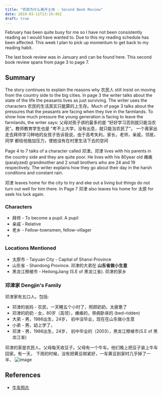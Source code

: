 ```yaml
---
title: "农民为什么离开土地 - Second Book Review"
date: 2019-03-11T13:19:45Z
draft: true
---
```


February has been quite busy for me so I have not been consistently reading as I would have wanted to. Due to this my reading schedule has been affected. This week I plan to pick up momentum to get back to my reading habit.

The last book review was in January and can be found here. This second book review spans from page 3 to page 7.

## Summary

The story continues to explain the reasons why 农民人 still insist on moving from the country side to the big cities. In page 3 the writer talks about the state of the life the peasants lives as just surviving. The writer uses the characters 农民的生活其实只能算的上生存。Much of page 3 talks about the pressures that the peasants are facing when they live in the farmlands. To show how much pressure the young generation is facing to leave the farmlands, the writer says: 父母对孩子讲的最多的是 “好好学习否则就只能当农民”。教师教育学生也是 “考不上大学，没有出息，就只能当农民了”。 一个离家出走去拜师学习种地的女孩子告诉我说，由于高考失利，家长，老师，亲戚，邻居，同学 都给他施加压力，使她没有在村里生活下去的空间

Page 4 to 7 talks of a character called 邓津。邓津 lives with his parents in the country side and they are quite poor. He lives with his 80year old 瘫痪(paralyzed) grandmother and 2 small brothers who are 24 and 19 respectively. The writer explains how they go about their day in the harsh conditions and constant rain.

邓津 leaves home for the city to try and eke out a living but things do not turn out well for him there. In Page 7 邓津 also leaves his home for 太原 for seek his luck again.

### Characters

* 拜师 - To become a pupil. A pupil
* 亲戚 - Relative
* 老乡 - Fellow-townsmen, fellow-villager
*

### Locations Mentioned

* 太原市 - Taiyuan City - Capital of Shanxi Province
* 山东省 - Shandong Province. 邓津的大弟在 **山东省做小生意**
* 黑龙江穆棱市 - HeilongJiang (S.E of 黑龙江省). 邓津的家乡


### 邓津家 Dengjin's Family

邓津家有五口人。包括:

* 邓津的爸妈 - 农民，一天睡五个小时了，照顾奶奶，太疲惫了
* 邓津的奶奶 - 女，80岁（高领），瘫痪的，带病卧床的 (bed-ridden)
* 大弟 - 男，1986出生，24岁， 初中没毕业，现在在山东做小生意
* 小弟 - 男，幼上学了，
* 邓津 - 男，1986出生，24岁， 初中毕业的（2003），黑龙江穆棱市(S.E of 黑龙江省)

邓津的家是农民人。父母每天收豆子。父母有一个牛车。他们晚上把豆子装上牛车回家。有一天，
下雨的时候，没有把黄豆绑紧好，一车黄豆到家时几乎掉了一半、
![image](/img/niu_che.jpeg)

## References

* [牛车照片](https://baidu.com)
